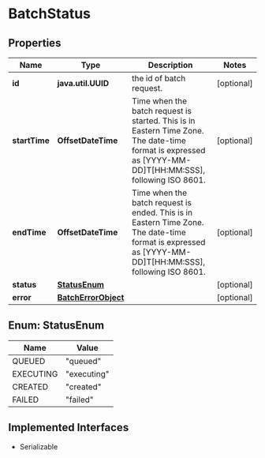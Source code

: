 

# BatchStatus


## Properties

Name | Type | Description | Notes
------------ | ------------- | ------------- | -------------
**id** | **java.util.UUID** | the id of batch request. |  [optional]
**startTime** | **OffsetDateTime** | Time when the batch request is started. This is in Eastern Time Zone. The date-time format is expressed as [YYYY-MM-DD]T[HH:MM:SSS], following ISO 8601. |  [optional]
**endTime** | **OffsetDateTime** | Time when the batch request is ended. This is in Eastern Time Zone. The date-time format is expressed as [YYYY-MM-DD]T[HH:MM:SSS], following ISO 8601. |  [optional]
**status** | [**StatusEnum**](#StatusEnum) |  |  [optional]
**error** | [**BatchErrorObject**](BatchErrorObject.md) |  |  [optional]



## Enum: StatusEnum

Name | Value
---- | -----
QUEUED | &quot;queued&quot;
EXECUTING | &quot;executing&quot;
CREATED | &quot;created&quot;
FAILED | &quot;failed&quot;


## Implemented Interfaces

* Serializable


